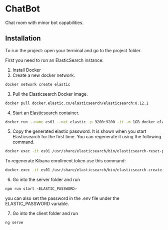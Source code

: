 # ChatBot

Chat room with minor bot capabilities.

## Installation

To run the project:
open your terminal and go to the project folder.

First you need to run an ElasticSearch instance:

1. Install Docker
2. Create a new docker network.

```bash
docker network create elastic
```

3. Pull the Elasticsearch Docker image.

```bash
docker pull docker.elastic.co/elasticsearch/elasticsearch:8.12.1
```

4. Start an Elasticsearch container.

```bash
docker run --name es01 --net elastic -p 9200:9200 -it -m 1GB docker.elastic.co/elasticsearch/elasticsearch:8.12.1
```

5. Copy the generated elastic password. It is shown when you start Elasticsearch for the first time. You can regenerate it using the following command.

```bash
docker exec -it es01 /usr/share/elasticsearch/bin/elasticsearch-reset-password -u elastic
```

To regenerate Kibana enrollment token use this command:

```bash
docker exec -it es01 /usr/share/elasticsearch/bin/elasticsearch-create-enrollment-token -s kibana
```

6. Go into the server folder and run

```bash
npm run start <ELASTIC_PASSWORD>
```

you can also set the password in the .env file under the ELASTIC_PASSWORD variable.

7. Go into the client folder and run

```bash
ng serve
```
